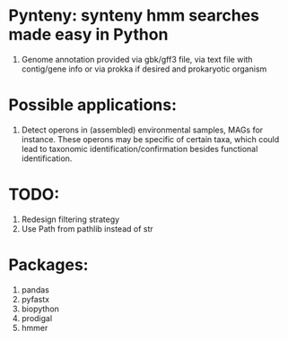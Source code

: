 # Pynteny: synteny hmm searches made easy in Python

1. Genome annotation provided via gbk/gff3 file, via text file with contig/gene info or via prokka if desired and prokaryotic organism

# Possible applications:

1. Detect operons in (assembled) environmental samples, MAGs for instance. These operons may be specific of certain taxa, which could lead to taxonomic identification/confirmation besides functional identification.


# TODO: 
1. Redesign filtering strategy
2. Use Path from pathlib instead of str

# Packages:
1. pandas
2. pyfastx
3. biopython
4. prodigal
5. hmmer